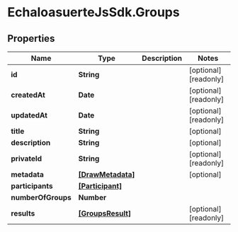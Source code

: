# EchaloasuerteJsSdk.Groups

## Properties

Name | Type | Description | Notes
------------ | ------------- | ------------- | -------------
**id** | **String** |  | [optional] [readonly] 
**createdAt** | **Date** |  | [optional] [readonly] 
**updatedAt** | **Date** |  | [optional] [readonly] 
**title** | **String** |  | [optional] 
**description** | **String** |  | [optional] 
**privateId** | **String** |  | [optional] [readonly] 
**metadata** | [**[DrawMetadata]**](DrawMetadata.md) |  | [optional] 
**participants** | [**[Participant]**](Participant.md) |  | 
**numberOfGroups** | **Number** |  | 
**results** | [**[GroupsResult]**](GroupsResult.md) |  | [optional] [readonly] 


